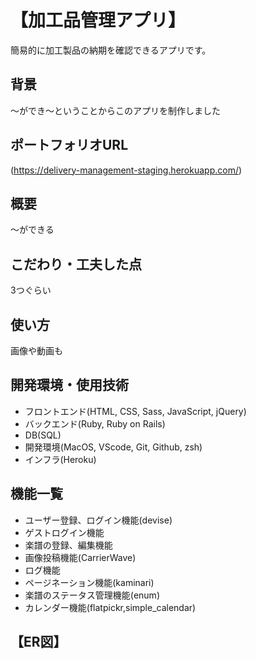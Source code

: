 # 【加工品管理アプリ】

簡易的に加工製品の納期を確認できるアプリです。

## 背景
〜ができ〜ということからこのアプリを制作しました

## ポートフォリオURL
(https://delivery-management-staging.herokuapp.com/)

## 概要
〜ができる

## こだわり・工夫した点　　
3つぐらい

## 使い方
画像や動画も

## 開発環境・使用技術
- フロントエンド(HTML, CSS, Sass, JavaScript, jQuery)
- バックエンド(Ruby, Ruby on Rails)
- DB(SQL)
- 開発環境(MacOS, VScode, Git, Github, zsh)
- インフラ(Heroku)

## 機能一覧
- ユーザー登録、ログイン機能(devise)
- ゲストログイン機能
- 楽譜の登録、編集機能
- 画像投稿機能(CarrierWave)
- ログ機能
- ページネーション機能(kaminari)
- 楽譜のステータス管理機能(enum)
- カレンダー機能(flatpickr,simple_calendar)

## 【ER図】
